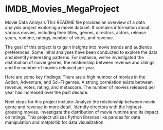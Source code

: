 # IMDB_Movies_MegaProject

Movie Data Analysis
This README file provides an overview of a data analysis project exploring a movie dataset. It contains information about various movies, including their titles, genres, directors, actors, release years, runtime, ratings, number of votes, and revenue.

The goal of this project is to gain insights into movie trends and audience preferences. Some initial analyses have been conducted to explore the data and identify interesting patterns. For instance, we've investigated the distribution of movie genres, the relationship between revenue and ratings, and the number of movies released per year.

Here are some key findings:
There are a high number of movies in the Action, Adventure, and Sci-Fi genres.
A strong correlation exists between revenue, votes, rating, and metascore.
The number of movies released per year has increased over the past decade.

Next steps for this project include:
Analyze the relationship between movie genre and revenue in more detail.
Identify directors with the highest-grossing movies.
Investigate the distribution of movie runtime and its impact on ratings.
This project utilizes Python libraries like pandas for data manipulation and matplotlib for data visualization.
